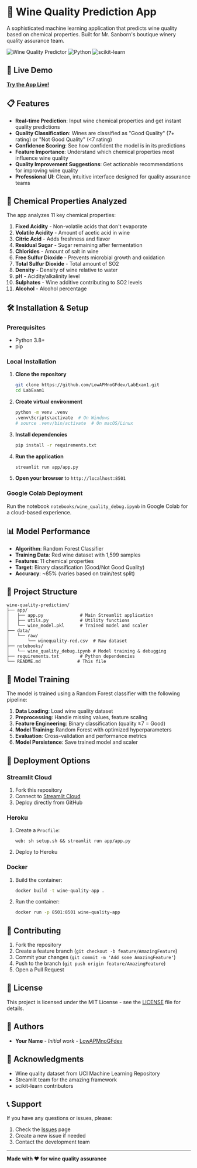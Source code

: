 # 🍷 Wine Quality Prediction App

A sophisticated machine learning application that predicts wine quality based on chemical properties. Built for Mr. Sanborn's boutique winery quality assurance team.

![Wine Quality Predictor](https://img.shields.io/badge/Streamlit-FF4B4B?style=for-the-badge&logo=streamlit&logoColor=white)
![Python](https://img.shields.io/badge/Python-3776AB?style=for-the-badge&logo=python&logoColor=white)
![scikit-learn](https://img.shields.io/badge/scikit--learn-F7931E?style=for-the-badge&logo=scikit-learn&logoColor=white)

## 🚀 Live Demo

**[Try the App Live!](https://your-app-url-here.streamlit.app)**

## 📋 Features

- **Real-time Prediction**: Input wine chemical properties and get instant quality predictions
- **Quality Classification**: Wines are classified as "Good Quality" (7+ rating) or "Not Good Quality" (<7 rating)
- **Confidence Scoring**: See how confident the model is in its predictions
- **Feature Importance**: Understand which chemical properties most influence wine quality
- **Quality Improvement Suggestions**: Get actionable recommendations for improving wine quality
- **Professional UI**: Clean, intuitive interface designed for quality assurance teams

## 🧪 Chemical Properties Analyzed

The app analyzes 11 key chemical properties:

1. **Fixed Acidity** - Non-volatile acids that don't evaporate
2. **Volatile Acidity** - Amount of acetic acid in wine
3. **Citric Acid** - Adds freshness and flavor
4. **Residual Sugar** - Sugar remaining after fermentation
5. **Chlorides** - Amount of salt in wine
6. **Free Sulfur Dioxide** - Prevents microbial growth and oxidation
7. **Total Sulfur Dioxide** - Total amount of SO2
8. **Density** - Density of wine relative to water
9. **pH** - Acidity/alkalinity level
10. **Sulphates** - Wine additive contributing to SO2 levels
11. **Alcohol** - Alcohol percentage

## 🛠️ Installation & Setup

### Prerequisites
- Python 3.8+
- pip

### Local Installation

1. **Clone the repository**
   ```bash
   git clone https://github.com/LowAPMnoGFdev/LabExam1.git
   cd LabExam1
   ```

2. **Create virtual environment**
   ```bash
   python -m venv .venv
   .venv\Scripts\activate  # On Windows
   # source .venv/bin/activate  # On macOS/Linux
   ```

3. **Install dependencies**
   ```bash
   pip install -r requirements.txt
   ```

4. **Run the application**
   ```bash
   streamlit run app/app.py
   ```

5. **Open your browser** to `http://localhost:8501`

### Google Colab Deployment

Run the notebook `notebooks/wine_quality_debug.ipynb` in Google Colab for a cloud-based experience.

## 📊 Model Performance

- **Algorithm**: Random Forest Classifier
- **Training Data**: Red wine dataset with 1,599 samples
- **Features**: 11 chemical properties
- **Target**: Binary classification (Good/Not Good Quality)
- **Accuracy**: ~85% (varies based on train/test split)

## 📁 Project Structure

```
wine-quality-prediction/
├── app/
│   ├── app.py              # Main Streamlit application
│   ├── utils.py            # Utility functions
│   └── wine_model.pkl      # Trained model and scaler
├── data/
│   └── raw/
│       └── winequality-red.csv  # Raw dataset
├── notebooks/
│   └── wine_quality_debug.ipynb # Model training & debugging
├── requirements.txt        # Python dependencies
└── README.md              # This file
```

## 🔬 Model Training

The model is trained using a Random Forest classifier with the following pipeline:

1. **Data Loading**: Load wine quality dataset
2. **Preprocessing**: Handle missing values, feature scaling
3. **Feature Engineering**: Binary classification (quality ≥7 = Good)
4. **Model Training**: Random Forest with optimized hyperparameters
5. **Evaluation**: Cross-validation and performance metrics
6. **Model Persistence**: Save trained model and scaler

## 🚀 Deployment Options

### Streamlit Cloud
1. Fork this repository
2. Connect to [Streamlit Cloud](https://streamlit.io/cloud)
3. Deploy directly from GitHub

### Heroku
1. Create a `Procfile`:
   ```
   web: sh setup.sh && streamlit run app/app.py
   ```
2. Deploy to Heroku

### Docker
1. Build the container:
   ```bash
   docker build -t wine-quality-app .
   ```
2. Run the container:
   ```bash
   docker run -p 8501:8501 wine-quality-app
   ```

## 🤝 Contributing

1. Fork the repository
2. Create a feature branch (`git checkout -b feature/AmazingFeature`)
3. Commit your changes (`git commit -m 'Add some AmazingFeature'`)
4. Push to the branch (`git push origin feature/AmazingFeature`)
5. Open a Pull Request

## 📝 License

This project is licensed under the MIT License - see the [LICENSE](LICENSE) file for details.

## 👥 Authors

- **Your Name** - *Initial work* - [LowAPMnoGFdev](https://github.com/LowAPMnoGFdev)

## 🙏 Acknowledgments

- Wine quality dataset from UCI Machine Learning Repository
- Streamlit team for the amazing framework
- scikit-learn contributors

## 📞 Support

If you have any questions or issues, please:
1. Check the [Issues](https://github.com/LowAPMnoGFdev/LabExam1/issues) page
2. Create a new issue if needed
3. Contact the development team

---

**Made with ❤️ for wine quality assurance**